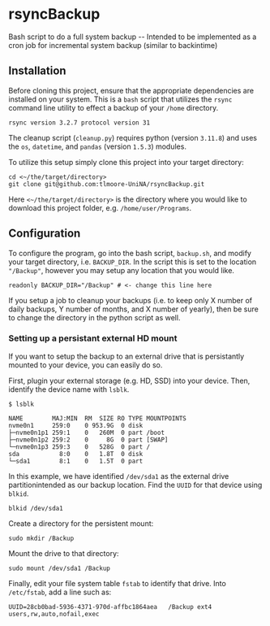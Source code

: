 # rsyncBackup
Bash script to do a full system backup -- Intended to be implemented as a cron job for incremental system backup (similar to backintime)

## Installation
Before cloning this project, ensure that the appropriate dependencies are installed on your system. This is a `bash` script that utilizes the `rsync` command line utility to effect a backup of your `/home` directory.

`rsync version 3.2.7 protocol version 31`

The cleanup script (`cleanup.py`) requires python (version `3.11.8`) and uses the `os`, `datetime`, and `pandas` (version `1.5.3`) modules.

To utilize this setup simply clone this project into your target directory:

```
cd <~/the/target/directory>
git clone git@github.com:tlmoore-UniNA/rsyncBackup.git
```

Here `<~/the/target/directory>` is the directory where you would like to download this project folder, e.g. `/home/user/Programs`.

## Configuration

To configure the program, go into the bash script, `backup.sh`, and modify your target directory, i.e. `BACKUP_DIR`. In the script this is set to the location `"/Backup"`, however you may setup any location that you would like.

```
readonly BACKUP_DIR="/Backup" # <- change this line here
```

If you setup a job to cleanup your backups (i.e. to keep only X number of daily backups, Y number of months, and X number of yearly), then be sure to change the directory in the python script as well.


### Setting up a persistant external HD mount

If you want to setup the backup to an external drive that is persistantly mounted to your device, you can easily do so.

First, plugin your external storage (e.g. HD, SSD) into your device. Then, identify the device name with `lsblk`.

```
$ lsblk

NAME        MAJ:MIN  RM  SIZE RO TYPE MOUNTPOINTS
nvme0n1     259:0    0 953.9G  0 disk
├─nvme0n1p1 259:1    0   260M  0 part /boot
├─nvme0n1p2 259:2    0     8G  0 part [SWAP]
└─nvme0n1p3 259:3    0   528G  0 part /
sda           8:0    0   1.8T  0 disk
└─sda1        8:1    0   1.5T  0 part
```

In this example, we have identified `/dev/sda1` as the external drive partitionintended as our backup location. Find the `UUID` for that device using `blkid`.

```
blkid /dev/sda1
```

Create a directory for the persistent mount:
```
sudo mkdir /Backup
```

Mount the drive to that directory:
```
sudo mount /dev/sda1 /Backup
```

Finally, edit your file system table `fstab` to identify that drive. Into `/etc/fstab`, add a line such as:

```
UUID=28cb0bad-5936-4371-970d-affbc1864aea   /Backup ext4    users,rw,auto,nofail,exec
```
